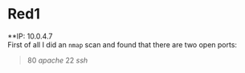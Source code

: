 # Red1
**IP: 10.0.4.7
<br>
First of all I did an `nmap` scan and found that there are two open ports:<br>
> 80 _apache_
> 22 _ssh_